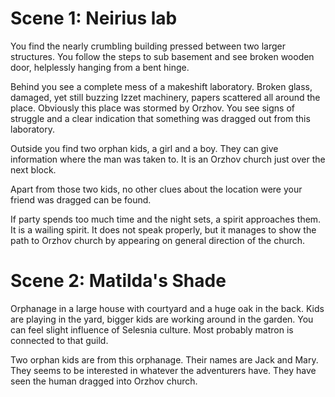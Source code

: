 # Scene 1: Neirius lab

You find the nearly crumbling building pressed between two larger structures.
You follow the steps to sub basement and see broken wooden door, helplessly
hanging from a bent hinge.

Behind you see a complete mess of a makeshift laboratory. Broken glass,
damaged, yet still buzzing Izzet machinery, papers scattered all around the
place. Obviously this place was stormed by Orzhov. You see signs of struggle
and a clear indication that something was dragged out from this laboratory.

Outside you find two orphan kids, a girl and a boy. They can give information
where the man was taken to. It is an Orzhov church just over the next block.

Apart from those two kids, no other clues about the location were your friend
was dragged can be found.

If party spends too much time and the night sets, a spirit approaches them. It
is a wailing spirit. It does not speak properly, but it manages to show the
path to Orzhov church by appearing on general direction of the church.

# Scene 2: Matilda's Shade

Orphanage in a large house with courtyard and a huge oak in the back. Kids are
playing in the yard, bigger kids are working around in the garden. You can feel
slight influence of Selesnia culture. Most probably matron is connected to that
guild.

Two orphan kids are from this orphanage. Their names are Jack and Mary. They
seems to be interested in whatever the adventurers have. They have seen the
human dragged into Orzhov church.
